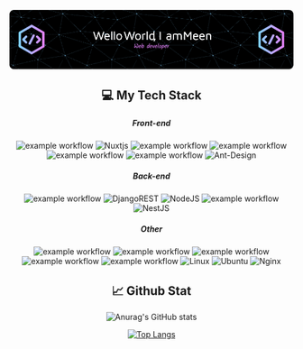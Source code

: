 <div align="center">

![Header](./github-header-image.png)
  
## 💻 My Tech Stack

##### Front-end
![example workflow](https://img.shields.io/badge/Vue.js-35495E?style=for-the-badge&logo=vue.js&logoColor=4FC08D)
![Nuxtjs](https://img.shields.io/badge/Nuxt-002E3B?style=for-the-badge&logo=nuxtdotjs&logoColor=#00DC82)
![example workflow](https://img.shields.io/badge/Angular-DD0031?style=for-the-badge&logo=angular&logoColor=white)
![example workflow](https://img.shields.io/badge/Tailwind_CSS-38B2AC?style=for-the-badge&logo=tailwind-css&logoColor=white)
![example workflow](https://img.shields.io/badge/Bootstrap-563D7C?style=for-the-badge&logo=bootstrap&logoColor=white)
![example workflow](https://img.shields.io/badge/Material--UI-0081CB?style=for-the-badge&logo=material-ui&logoColor=white)
![Ant-Design](https://img.shields.io/badge/-AntDesign-%230170FE?style=for-the-badge&logo=ant-design&logoColor=white)

##### Back-end
![example workflow](https://img.shields.io/badge/Django-092E20?style=for-the-badge&logo=django&logoColor=white)
![DjangoREST](https://img.shields.io/badge/DJANGO-REST-ff1709?style=for-the-badge&logo=django&logoColor=white&color=ff1709&labelColor=gray)
![NodeJS](https://img.shields.io/badge/node.js-6DA55F?style=for-the-badge&logo=node.js&logoColor=white)
![example workflow](https://img.shields.io/badge/Express.js-404D59?style=for-the-badge)
![NestJS](https://img.shields.io/badge/nestjs-%23E0234E.svg?style=for-the-badge&logo=nestjs&logoColor=white)

##### Other
![example workflow](https://img.shields.io/badge/MongoDB-4EA94B?style=for-the-badge&logo=mongodb&logoColor=white)
![example workflow](https://img.shields.io/badge/PostgreSQL-316192?style=for-the-badge&logo=postgresql&logoColor=white)
![example workflow](https://img.shields.io/badge/Sequelize-52B0E7?style=for-the-badge&logo=Sequelize&logoColor=white)
![example workflow](https://img.shields.io/badge/Prisma-3982CE?style=for-the-badge&logo=Prisma&logoColor=white)
![example workflow](https://img.shields.io/badge/docker-%230db7ed.svg?style=for-the-badge&logo=docker&logoColor=white)
![Linux](https://img.shields.io/badge/Linux-FCC624?style=for-the-badge&logo=linux&logoColor=black)
![Ubuntu](https://img.shields.io/badge/Ubuntu-E95420?style=for-the-badge&logo=ubuntu&logoColor=white)
![Nginx](https://img.shields.io/badge/nginx-%23009639.svg?style=for-the-badge&logo=nginx&logoColor=white)


## 📈 Github Stat

![Anurag's GitHub stats](https://github-readme-stats.vercel.app/api?username=Meen-Anusak&show_icons=true&theme=dracula)

[![Top Langs](https://github-readme-stats.vercel.app/api/top-langs/?username=Meen-Anusak&exclude_repo=github-readme-stats,anuraghazra.github.io)](https://github.com/anuraghazra/github-readme-stats)


</div> 
